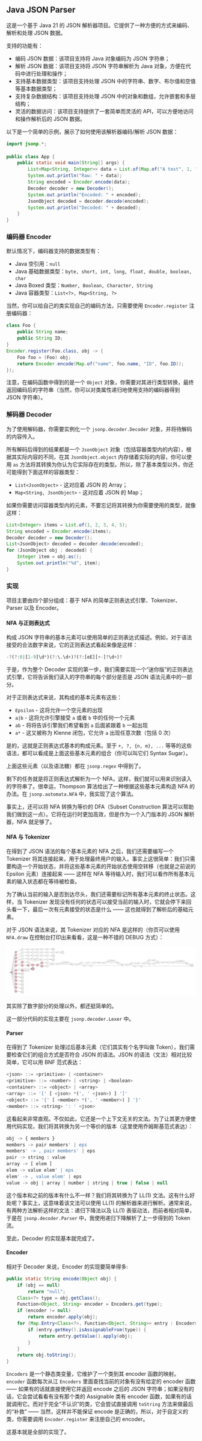 ## Java JSON Parser

这是一个基于 Java 21 的 JSON 解析器项目。它提供了一种方便的方式来编码、解析和处理 JSON 数据。

支持的功能有：
- 编码 JSON 数据：该项目支持将 Java 对象编码为 JSON 字符串；
- 解析 JSON 数据：该项目支持将 JSON 字符串解析为 Java 对象，方便在代码中进行处理和操作；
- 支持基本数据类型：该项目支持处理 JSON 中的字符串、数字、布尔值和空值等基本数据类型；
- 支持复杂数据结构：该项目支持处理 JSON 中的对象和数组，允许嵌套和多层结构；
- 灵活的数据访问：该项目支持提供了一套简单而灵活的 API，可以方便地访问和操作解析后的 JSON 数据。

以下是一个简单的示例，展示了如何使用该解析器编码/解析 JSON 数据：

```java
import jsonp.*;

public class App {
    public static void main(String[] args) {
        List<Map<String, Integer>> data = List.of(Map.of("A test", 1, "B", 2), Map.of("C", 3));
        System.out.println("Raw: " + data);
        String encoded = Encoder.encode(data);
        Decoder decoder = new Decoder();
        System.out.println("Encoded: " + encoded);
        JsonObject decoded = decoder.decode(encoded);
        System.out.println("Decoded: " + decoded);
    }
}
```

### 编码器 Encoder

默认情况下，编码器支持的数据类型有：

- Java 空引用：`null`
- Java 基础数据类型：`byte, short, int, long, float, double, boolean, char`
- Java Boxed 类型：`Number, Boolean, Character, String`
- Java 容器类型：`List<?>, Map<String, ?>`

当然，你可以给自己的类实现自己的编码方法，只需要使用 `Encoder.register` 注册编码器：

```java
class Foo {
    public String name;
    public String ID;
}
Encoder.register(Foo.class, obj -> {
    Foo foo = (Foo) obj;
    return Encoder.encode(Map.of("name", foo.name, "ID", foo.ID));
});
```

注意，在编码函数中得到的是一个 `Object` 对象，你需要对其进行类型转换，最终返回编码后的字符串（当然，你可以对类属性递归地使用支持的编码器得到 JSON 字符串）。

### 解码器 Decoder

为了使用解码器，你需要实例化一个 `jsonp.decoder.Decoder` 对象，并将待解码的内容传入。

所有解码后得到的结果都是一个 `JsonObject` 对象（包括容器类型内的内容），根据其实际内容的不同，在其 `JsonObject.object` 内存储着实际的内容，你可以使用 `as` 方法将其转换为你认为它实际存在的类型。所以，除了基本类型以外，你还可能得到下面这样的容器类型：

- `List<JsonObject>` - 这对应着 JSON 的 Array；
- `Map<String, JsonObject>` - 这对应着 JSON 的 Map；

如果你需要访问容器类型内的元素，不要忘记将其转换为你需要使用的类型，就像这样：

```Java
List<Integer> items = List.of(1, 2, 3, 4, 5);
String encoded = Encoder.encode(items);
Decoder decoder = new Decoder();
List<JsonObject> decoded = decoder.decode(encoded);
for (JsonObject obj : decoded) {
    Integer item = obj.as();
    System.out.println("%d", item);
}
```

### 实现

项目主要由四个部分组成：基于 NFA 的简单正则表达式引擎、Tokenizer、Parser 以及 Encoder。

#### NFA 与正则表达式

构成 JSON 字符串的基本元素可以使用简单的正则表达式描述。例如，对于语法接受的合法数字来说，它的正则表达式看起来像是这样：

```js
-?(?:0|[1-9]\d*)(?:\.\d+)?(?:[eE][+-]?\d+)?
```

于是，作为整个 Decoder 实现的第一步，我们需要实现一个“迷你版”的正则表达式引擎，它将告诉我们读入的字符串的每个部分是否是 JSON 语法元素中的一部分。

对于正则表达式来说，其构成的基本元素有这些：

- `Epsilon` - 这将允许一个空元素的出现
- `a|b` - 这将允许引擎接受 `a` 或者 `b` 中的任何一个元素
- `ab` - 将将告诉引擎我们希望看到 `a` 后面紧跟着 `b` 一起出现
- `a*` - 这又被称为 Klenne 闭包，它允许 `a` 出现任意次数（包括 0 次）

是的，这就是正则表达式基本的构成元素。至于 `+, ?, {n, m}, ...` 等等的这些语法，都可以看成是上面这些基本元素的组合（你可以叫它们 Syntax Sugar）。

上面这些元素（以及语法糖）都在 `jsonp.regex` 中得到了。

剩下的任务就是将正则表达式解析为一个 NFA，这样，我们就可以用来识别读入的字符串了。很幸运，Thompson 算法给出了一种根据这些基本元素构造 NFA 的办法。在 `jsonp.automata.NFA` 中，我实现了这个算法。

事实上，还可以将 NFA 转换为等价的 DFA（Subset Construction 算法可以帮助我们做到这一点）。它将在运行时更加高效，但是作为一个入门版本的 JSON 解析器，NFA 就足够了。

#### NFA 与 Tokenizer

在得到了 JSON 语法的每个基本元素的 NFA 之后，我们还需要编写一个 Tokenizer 将其连接起来，用于处理最终用户的输入。事实上这很简单：我们只需要构造一个开始状态，并将这些基本元素的开始状态使用空转移（也就是之前说的 Epsilon 元素）连接起来 —— 这样在 NFA 等待输入时，我们可以看作所有基本元素的输入状态都在等待被检查。

为了确认当前的输入是否到达尽头，我们还需要标记所有基本元素的终止状态。这样，当 Tokenizer 发现没有任何的状态可以接受当前的输入时，它就会停下来回头看一下，最后一次有元素接受的状态是什么 —— 这也就得到了解析后的基础元素。

对于 JSON 语法来说，其 Tokenizer 对应的 NFA 是这样的（你页可以使用 `NFA.draw` 在控制台打印出来看看，这是一种不错的 DEBUG 方式）：

![NFA](https://github.com/guiqiqi/java-jsonp/blob/master/README.assets/NFA.png?raw=true)

其实除了数字部分的处理以外，都还挺简单的。

这一部分代码的实现主要在 `jsonp.decoder.Lexer` 中。

#### Parser

在得到了 Tokenizer 处理过后基本元素（它们其实有个名字叫做 Token），我们需要检查它们的组合方式是否符合 JSON 的语法。JSON 的语法（文法）相对比较简单，它可以用 BNF 范式表达：

```javascript
<json> ::= <primitive> | <container>
<primitive> ::= <number> | <string> | <boolean>
<container> ::= <object> | <array>
<array> ::= '[' [ <json> *(', ' <json>) ] ']'
<object> ::= '{' [ <member> *(', ' <member>) ] '}'
<member> ::= <string> ': ' <json>
```

这看起来非常直观。不仅如此，它还是一个上下文无关的文法。为了让其更方便使用代码实现，我们将其转换为另一个等价的版本（这里使用乔姆斯基范式表达）：

```javascript
obj -> { members }
members -> pair members' | eps
members' -> , pair members' | eps
pair -> string : value
array -> [ elem ]
elem -> value elem' | eps
elem' -> , value elem' | eps
value -> obj | array | number | string | true | false | null
```

这个版本和之前的版本有什么不一样？我们将其转换为了 LL(1) 文法。这有什么好处呢？事实上，这意味着该文法可以使用 LL(1) 的解析器来进行解析。通常来说，有两种方法解析这样的文法：递归下降法以及 LL(1) 表驱动法，而前者相对简单，于是在 `jsonp.decoder.Parser` 中，我使用递归下降解析了上一步得到的 Token 流。

至此，Decoder 的实现基本就完成了。

#### Encoder 

相对于 Decoder 来说，Encoder 的实现要简单得多:

```java
public static String encode(Object obj) {
    if (obj == null)
        return "null";
    Class<?> type = obj.getClass();
    Function<Object, String> encoder = Encoders.get(type);
    if (encoder != null)
        return encoder.apply(obj);
    for (Map.Entry<Class<?>, Function<Object, String>> entry : Encoders.entrySet()) {
        if (entry.getKey().isAssignableFrom(type)) {
            return entry.getValue().apply(obj);
        }
    }
    return obj.toString();
}
```

`Encoders` 是一个静态类变量，它维护了一个类到其 encoder 函数的映射。`encoder` 函数每次从江 `Encoders` 里面查找当前的对象有没有给定的 encoder 函数 —— 如果有的话就直接使用它并返回 encode 之后的 JSON 字符串；如果没有的话，它会尝试看看有没有那个类的 Assignable 类有 encoder 函数，如果有的话就调用它。而对于完全“不认识”的类，它会尝试直接调用 `toString` 方法来做最后的“补救” —— 当然，这样并不能保证 encode 是正确的，所以，对于自定义的类，你需要调用 `Encoder.register` 来注册自己的 encoder。

这基本就是全部的实现了。
